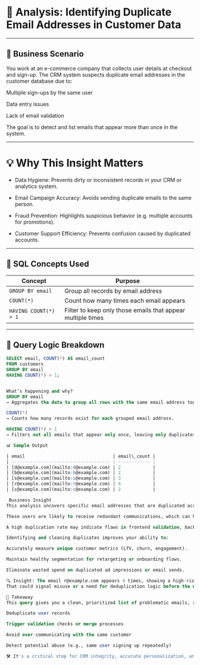 # 🎯 Analysis: Identifying Duplicate Email Addresses in Customer Data

---

## 🧠 Business Scenario
You work at an e-commerce company that collects user details at checkout and sign-up.
The CRM system suspects duplicate email addresses in the customer database due to:

Multiple sign-ups by the same user

Data entry issues

Lack of email validation

The goal is to detect and list emails that appear more than once in the system.

---

# 💡 Why This Insight Matters

- Data Hygiene: Prevents dirty or inconsistent records in your CRM or analytics system.

- Email Campaign Accuracy: Avoids sending duplicate emails to the same person.

- Fraud Prevention: Highlights suspicious behavior (e.g. multiple accounts for promotions).

- Customer Support Efficiency: Prevents confusion caused by duplicated accounts.

---

## 🧰 SQL Concepts Used

| Concept               | Purpose                                                     |
| --------------------- | ----------------------------------------------------------- |
| `GROUP BY email`      | Group all records by email address                          |
| `COUNT(*)`            | Count how many times each email appears                     |
| `HAVING COUNT(*) > 1` | Filter to keep only those emails that appear multiple times |

---

## 🧪 Query Logic Breakdown

```sql
SELECT email, COUNT(*) AS email_count
FROM customers
GROUP BY email
HAVING COUNT(*) > 1;


What’s happening and why?
GROUP BY email
→ Aggregates the data to group all rows with the same email address together.

COUNT(*)
→ Counts how many records exist for each grouped email address.

HAVING COUNT(*) > 1
→ Filters out all emails that appear only once, leaving only duplicates in the result.

📊 Sample Output

| email                                 | email\_count |
| ------------------------------------- | ------------ |
| [d@example.com](mailto:d@example.com) | 2            |
| [b@example.com](mailto:b@example.com) | 2            |
| [s@example.com](mailto:s@example.com) | 3            |
| [r@example.com](mailto:r@example.com) | 4            |
| [c@example.com](mailto:c@example.com) | 2            |

 Business Insight
This analysis uncovers specific email addresses that are duplicated across your user base. From a business perspective:

These users are likely to receive redundant communications, which can harm brand trust.

A high duplication rate may indicate flaws in frontend validation, backend merging logic, or CRM sync rules.

Identifying and cleaning duplicates improves your ability to:

Accurately measure unique customer metrics (LTV, churn, engagement).

Maintain healthy segmentation for retargeting or onboarding flows.

Eliminate wasted spend on duplicated ad impressions or email sends.

🔍 Insight: The email r@example.com appears 4 times, showing a high-risk data inconsistency.
That could signal misuse or a need for deduplication logic before the next marketing cycle.

🔑 Takeaway
This query gives you a clean, prioritized list of problematic emails, so your team can:

Deduplicate user records

Trigger validation checks or merge processes

Avoid over-communicating with the same customer

Detect potential abuse (e.g., same user signing up repeatedly)

🛠 It's a critical step for CRM integrity, accurate personalization, and efficient marketing execution.
